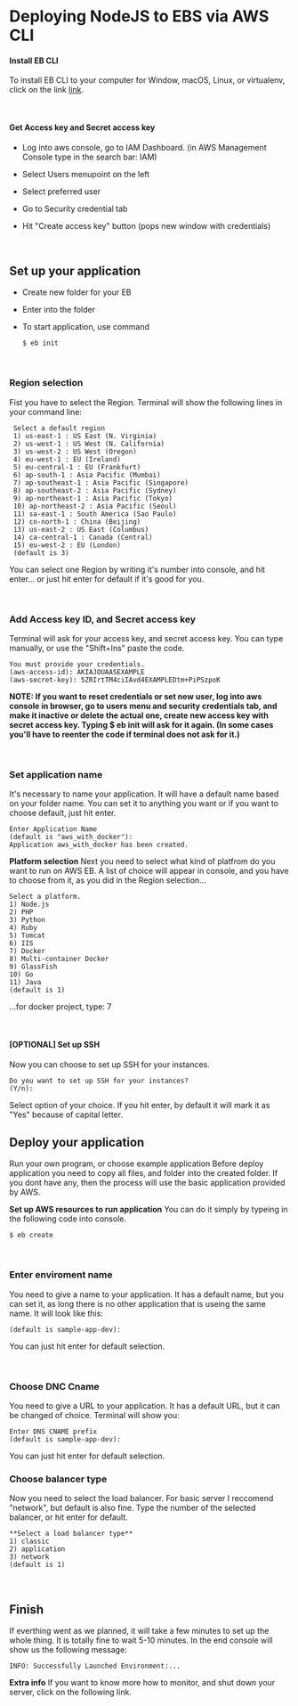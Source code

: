 # Deploying NodeJS to EBS via AWS CLI



#### Install EB CLI
To install EB CLI to your computer for Window, macOS, Linux, or virtualenv, click on the link [link](https://docs.aws.amazon.com/elasticbeanstalk/latest/dg/eb-cli3-install.html).

<br>

#### Get Access key and Secret access key
 - Log into aws console, go to IAM Dashboard. (in AWS Management Console type in the search bar: IAM)

 - Select Users menupoint on the left

 - Select preferred user

 - Go to Security credential tab

 - Hit "Create access key" button (pops new window with credentials)
 
<br>

## Set up your application

  - Create new folder for your EB
  - Enter into the folder
  - To start application, use command

    ```$ eb init```
    
<br>

### Region selection
Fist you have to select the Region. Terminal will show the following lines in your command line:

```
 Select a default region
 1) us-east-1 : US East (N. Virginia)
 2) us-west-1 : US West (N. California)
 3) us-west-2 : US West (Oregon)
 4) eu-west-1 : EU (Ireland)
 5) eu-central-1 : EU (Frankfurt)
 6) ap-south-1 : Asia Pacific (Mumbai)
 7) ap-southeast-1 : Asia Pacific (Singapore)
 8) ap-southeast-2 : Asia Pacific (Sydney)
 9) ap-northeast-1 : Asia Pacific (Tokyo)
 10) ap-northeast-2 : Asia Pacific (Seoul)
 11) sa-east-1 : South America (Sao Paulo)
 12) cn-north-1 : China (Beijing)
 13) us-east-2 : US East (Columbus)
 14) ca-central-1 : Canada (Central)
 15) eu-west-2 : EU (London)
 (default is 3)
```

You can select one Region by writing it's number into console, and hit enter... or just hit enter for default if it's good for you.

<br>

### Add Access key ID, and Secret access key
Terminal will ask for your access key, and secret access key. 
You can type manually, or use the "Shift+Ins" paste the code.

```
You must provide your credentials.
(aws-access-id): AKIAJOUAASEXAMPLE
(aws-secret-key): 5ZRIrtTM4ciIAvd4EXAMPLEDtm+PiPSzpoK
```

**NOTE:   If you want to reset credentials or set new user, log into aws console in browser, go to users menu and security credentials tab, and make it inactive or delete the actual one, create new access key with secret access key. Typing $ eb init will ask for it again. (In some cases you'll have to reenter the code if terminal does not ask for it.)**

<br>

### Set application name
It's necessary to name your application. 
It will have a default name based on your folder name. 
You can set	 it to anything you want or if you want to choose default, just hit enter.


```
Enter Application Name
(default is "aws_with_docker"): 
Application aws_with_docker has been created.
```

**Platform selection**
Next you need to select what kind of platfrom do you want to run on AWS EB. A list of choice will appear in console, and you have to choose from it, as you did in the Region selection...

```
Select a platform.
1) Node.js
2) PHP
3) Python
4) Ruby
5) Tomcat
6) IIS
7) Docker
8) Multi-container Docker
9) GlassFish
10) Go
11) Java
(default is 1)
```

...for docker project, type: 7

<br>

#### [OPTIONAL] Set up SSH
Now you can choose to set up SSH for your instances.

```
Do you want to set up SSH for your instances?
(Y/n): 
```

Select option of your choice. If you hit enter, by default it will mark it as "Yes" because of capital letter.
<br>
## Deploy your application
Run your own program, or choose example application
Before deploy application you need to copy all files, and folder into the created folder. If you dont have any, then the process will use the basic application provided by AWS.

**Set up AWS resources to run application**
You can do it simply by typeing in the following code into console.

```$ eb create```

<br>

### Enter enviroment name

You need to give a name to your application. 
It has a default name, but you can set it, as long there is no other application that is useing the same name. It will look like this:

```Enter Environment Name
(default is sample-app-dev):
```

You can just hit enter for default selection.

<br>

### Choose DNC Cname

You need to give a URL to your application. It has a default URL, but it can be changed of choice. Terminal will show you:

```
Enter DNS CNAME prefix
(default is sample-app-dev):
```

You can just hit enter for default selection.
<br>
### Choose balancer type
Now you need to select the load balancer. For basic server I reccomend "network", but default is also fine. Type the number of the selected balancer, or hit enter for default.

```
**Select a load balancer type**
1) classic
2) application
3) network
(default is 1)
```
<br>

## Finish

If everthing went as we planned, it will take a few minutes to set up the whole thing. It is totally fine to wait 5-10 minutes. In the end console will show us the following message:

```
INFO: Successfully Launched Environment:...
```

**Extra info**
If you want to know more how to monitor, and shut down your server, click on the following link.
